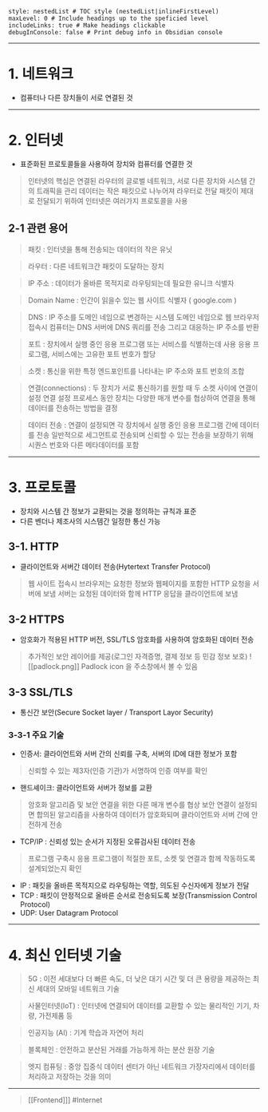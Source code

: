 
```table-of-contents
style: nestedList # TOC style (nestedList|inlineFirstLevel)
maxLevel: 0 # Include headings up to the speficied level
includeLinks: true # Make headings clickable
debugInConsole: false # Print debug info in Obsidian console
```
---
# 1. 네트워크 

- 컴퓨터나 다른 장치들이 서로 연결된 것
---
# 2. 인터넷 

- 표준화된 프로토콜들을 사용하여 장치와 컴퓨터를 연결한 것

>인터넷의 핵심은 연결된 라우터의 글로벌 네트워크,
>서로 다른 장치와 시스템 간의 트래픽을 관리
>데이터는 작은 패킷으로 나누어져 라우터로 전달
>패킷이 제대로 전달되기 위하여 인터넷은 여러가지 프로토콜을 사용

## 2-1 관련 용어

>패킷 : 인터넷을 통해 전송되는 데이터의 작은 유닛

>라우터 : 다른 네트워크간 패킷이 도달하는 장치

>IP 주소 : 데이터가 올바른 목적지로 라우팅되는데 필요한 유니크 식별자

>Domain Name : 인간이 읽을수 있는 웹 사이트 식별자 ( google.com )

>DNS : IP 주소를 도메인 네임으로 변경하는 시스템
>도메인 네임으로 웹 브라우저 접속시 컴퓨터는 DNS 서버에 DNS 쿼리를 전송
>그리고 대응하는 IP 주소를 반환

> 포트 : 장치에서 실행 중인 응용 프로그램 또는 서비스를 식별하는데 사용
> 응용 프로그램, 서비스에는 고유한 포트 번호가 할당

> 소켓 : 통신을 위한 특정 엔드포인트를 나타내는 IP 주소와 포트 번호의 조합

> 연결(connections) :  두 장치가 서로 통신하기를 원할 때 두 소켓 사이에 연결이 설정
> 연결 설정 프로세스 동안 장치는 다양한 매개 변수를 협상하여 연결을 통해 
> 데이터를 전송하는 방법을 결정

>데이터 전송 : 연결이 설정되면 각 장치에서 실행 중인 응용 프로그램 간에 데이터를 전송
>일반적으로 세그먼트로 전송되며 신뢰할 수 있는 전송을 보장하기 위해 
>시퀀스 번호와 다른 메타데이터를 포함

---
# 3. 프로토콜 

- 장치와 시스템 간 정보가 교환되는 것을 정의하는 규칙과 표준
- 다른 벤더나 제조사의 시스템간 일정한 통신 가능

## 3-1. HTTP 

- 클라이언트와 서버간 데이터 전송(Hytertext Transfer Protocol)

>웹 사이트 접속시 브라우저는 요청한 정보와 웹페이지를 포함한 HTTP 요청을 서버에 보냄
>서버는 요청된 데이터와 함께 HTTP 응답을 클라이언트에 보냄 

## 3-2 HTTPS 

- 암호화가 적용된 HTTP 버전, SSL/TLS 암호화를 사용하여 암호화된 데이터 전송

>추가적인 보안 레이어를 제공(로그인 자격증명, 결제 정보 등 민감 정보 보호)
>![[padlock.png]] Padlock icon 을 주소창에서 볼 수 있음

## 3-3 SSL/TLS 

- 통신간 보안(Secure Socket layer / Transport Layor Security)
  
### 3-3-1 주요 기술

- 인증서: 클라이언트와 서버 간의 신뢰를 구축, 서버의 ID에 대한 정보가 포함
>신뢰할 수 있는 제3자(인증 기관)가 서명하여 인증 여부를 확인

- 핸드셰이크: 클라이언트와 서버가 정보를 교환
>암호화 알고리즘 및 보안 연결을 위한 다른 매개 변수를 협상
>보안 연결이 설정되면 합의된 알고리즘을 사용하여 데이터가 암호화되며 
>클라이언트와 서버 간에 안전하게 전송

- TCP/IP : 신뢰성 있는 순서가 지정된 오류검사된 데이터 전송
>프로그램 구축시 응용 프로그램이 적절한 포트, 소켓 및 연결과 함께 작동하도록 
>설계되었는지 확인

- IP : 패킷을 올바른 목적지으로 라우팅하는 역할, 의도된 수신자에게 정보가 전달
- TCP : 패킷이 안정적으로 올바른 순서로 전송되도록 보장(Transmission Control Protocol)
- UDP: User Datagram Protocol
---
# 4. 최신 인터넷 기술

>5G : 이전 세대보다 더 빠른 속도, 더 낮은 대기 시간 및 더 큰 용량을 제공하는 최신 세대의 모바일 네트워크 기술

>사물인터넷(IoT) : 인터넷에 연결되어 데이터를 교환할 수 있는 물리적인 기기, 차량, 가전제품 등

>인공지능 (AI) : 기계 학습과 자연어 처리

>블록체인 : 안전하고 분산된 거래를 가능하게 하는 분산 원장 기술

>엣지 컴퓨팅 : 중앙 집중식 데이터 센터가 아닌 네트워크 가장자리에서 데이터를 처리하고 저장하는 것을 의미

---
>[[Frontend]]]
#Internet